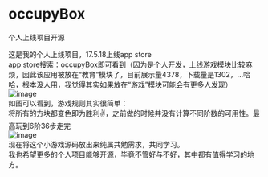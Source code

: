 # occupyBox
个人上线项目开源

这是我的个人上线项目，17.5.18上线app store<br>
app store搜索：occupyBox即可看到（因为是个人开发，上线游戏模块比较麻烦，因此该应用被放在“教育”模块了，目前展示量4378，下载量是1302，...哈哈，根本没人用，我觉得其实如果放在“游戏”模块可能会有更多人发现）
<br>
![image](http://occmuwiio.bkt.clouddn.com/IMG_1389.PNG)
<br>
如图可以看到，游戏规则其实很简单：<br>
将所有的方块都变色即为胜利✌️，之前做的时候并没有计算不同阶数的可用性。最高玩到6阶36步走完
<br>
![image](http://occmuwiio.bkt.clouddn.com/IMG_1391.PNG)
<br>
现在将这个小游戏源码放出来纯属共勉需求，共同学习。
<br>
我也希望更多的个人项目能够开源，毕竟不管好与不好，其中都有值得学习的地方。

